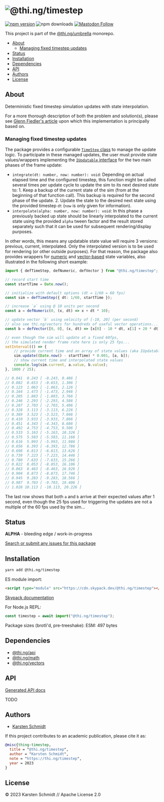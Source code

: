 <!-- This file is generated - DO NOT EDIT! -->

# ![@thi.ng/timestep](https://media.thi.ng/umbrella/banners-20220914/thing-timestep.svg?6570552f)

[![npm version](https://img.shields.io/npm/v/@thi.ng/timestep.svg)](https://www.npmjs.com/package/@thi.ng/timestep)
![npm downloads](https://img.shields.io/npm/dm/@thi.ng/timestep.svg)
[![Mastodon Follow](https://img.shields.io/mastodon/follow/109331703950160316?domain=https%3A%2F%2Fmastodon.thi.ng&style=social)](https://mastodon.thi.ng/@toxi)

This project is part of the
[@thi.ng/umbrella](https://github.com/thi-ng/umbrella/) monorepo.

- [About](#about)
  - [Managing fixed timestep updates](#managing-fixed-timestep-updates)
- [Status](#status)
- [Installation](#installation)
- [Dependencies](#dependencies)
- [API](#api)
- [Authors](#authors)
- [License](#license)

## About

Deterministic fixed timestep simulation updates with state interpolation.

For a more thorough description of both the problem and solution(s), please see
[Glenn Fiedler's article](https://www.gafferongames.com/post/fix_your_timestep/)
upon which this implementation is principally based on.

### Managing fixed timestep updates

The package provides a configurable [`TimeStep`
class](https://docs.thi.ng/umbrella/timestep/classes/TimeStep.html) to manage
the update logic. To participate in these managed updates, the user must provide
state values/wrappers implementing the [`IUpdatable`
interface](https://docs.thi.ng/umbrella/timestep/interfaces/IUpdatable.html) for
the two main phases of the frame update:

- `integrate(dt: number, now: number): void`: Depending on actual elapsed time
    and the configured timestep, this function might be called several times per
    update cycle to update the sim to its next desired state to: 1. Keep a
    backup of the current state of the sim (from at the beginning of that
    function call). This backup is required for the second phase of the update.
    2. Update the state to the desired next state using the provided timestep
    `dt` (`now` is only given for information).
- `interpolate(alpha: number, now: number): void`: In this phase a
  previously backed up state should be linearly interpolated to the current
  state using the provided `alpha` tween factor and the result stored separately
  such that it can be used for subsequent rendering/display purposes.

In other words, this means any updatable state value will require 3 versions:
previous, current, interpolated. Only the interpolated version is to be used for
rendering (or other outside purposes). For that reason, the package also
provides wrappers for
[numeric](https://docs.thi.ng/umbrella/timestep/functions/defNumeric.html) and
[vector-based](https://docs.thi.ng/umbrella/timestep/functions/defVector.html)
state variables, also illustrated in the following short example:

```ts tangle:export/readme.ts
import { defTimeStep, defNumeric, defVector } from "@thi.ng/timestep";

// record start time
const startTime = Date.now();

// initialize with default options (dt = 1/60 = 60 fps)
const sim = defTimeStep({ dt: 1/60, startTime });

// increase `a` using @ 10 units per second
const a = defNumeric(0, (x, dt) => x + dt * 10);

// update vector `b` using velocity of [-10, 20] (per second)
// also see thi.ng/vectors for hundreds of useful vector operations...
const b = defVector([0, 0], (x, dt) => [x[0] - 10 * dt, x[1] + 20 * dt]);

// even though the sim will update at a fixed 60fps,
// the simulated render frame rate here is only 25 fps...
setInterval(() => {
    // provide current time and an array of state values (aka IUpdatable impls)
    sim.update((Date.now() - startTime) * 0.001, [a, b]);
    // show current time and interpolated state values
    console.log(sim.current, a.value, b.value);
}, 1000 / 25);

// 0.041  0.243 [ -0.243, 0.486 ]
// 0.082  0.653 [ -0.653, 1.306 ]
// 0.123  1.063 [ -1.063, 2.126 ]
// 0.164  1.473 [ -1.473, 2.946 ]
// 0.205  1.883 [ -1.883, 3.766 ]
// 0.246  2.293 [ -2.293, 4.586 ]
// 0.287  2.703 [ -2.703, 5.406 ]
// 0.328  3.113 [ -3.113, 6.226 ]
// 0.369  3.523 [ -3.523, 7.046 ]
// 0.410  3.933 [ -3.933, 7.866 ]
// 0.451  4.343 [ -4.343, 8.686 ]
// 0.492  4.753 [ -4.753, 9.506 ]
// 0.533  5.163 [ -5.163, 10.326 ]
// 0.575  5.583 [ -5.583, 11.166 ]
// 0.616  5.993 [ -5.993, 11.986 ]
// 0.656  6.393 [ -6.393, 12.786 ]
// 0.698  6.813 [ -6.813, 13.626 ]
// 0.739  7.223 [ -7.223, 14.446 ]
// 0.780  7.633 [ -7.633, 15.266 ]
// 0.822  8.053 [ -8.053, 16.106 ]
// 0.863  8.463 [ -8.463, 16.926 ]
// 0.904  8.873 [ -8.873, 17.746 ]
// 0.945  9.283 [ -9.283, 18.566 ]
// 0.987  9.703 [ -9.703, 19.406 ]
// 1.028 10.113 [ -10.113, 20.226 ]
```

The last row shows that both `a` and `b` arrive at their expected values after 1
second, even though the 25 fps used for triggering the updates are not a
multiple of the 60 fps used by the sim...

## Status

**ALPHA** - bleeding edge / work-in-progress

[Search or submit any issues for this package](https://github.com/thi-ng/umbrella/issues?q=%5Btimestep%5D+in%3Atitle)

## Installation

```bash
yarn add @thi.ng/timestep
```

ES module import:

```html
<script type="module" src="https://cdn.skypack.dev/@thi.ng/timestep"></script>
```

[Skypack documentation](https://docs.skypack.dev/)

For Node.js REPL:

```js
const timestep = await import("@thi.ng/timestep");
```

Package sizes (brotli'd, pre-treeshake): ESM: 497 bytes

## Dependencies

- [@thi.ng/api](https://github.com/thi-ng/umbrella/tree/develop/packages/api)
- [@thi.ng/math](https://github.com/thi-ng/umbrella/tree/develop/packages/math)
- [@thi.ng/vectors](https://github.com/thi-ng/umbrella/tree/develop/packages/vectors)

## API

[Generated API docs](https://docs.thi.ng/umbrella/timestep/)

TODO

## Authors

- [Karsten Schmidt](https://thi.ng)

If this project contributes to an academic publication, please cite it as:

```bibtex
@misc{thing-timestep,
  title = "@thi.ng/timestep",
  author = "Karsten Schmidt",
  note = "https://thi.ng/timestep",
  year = 2023
}
```

## License

&copy; 2023 Karsten Schmidt // Apache License 2.0
